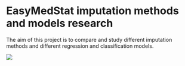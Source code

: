# EasyMedStat imputation methods and models research
The aim of this project is to compare and study different imputation methods and different regression and classification models.

![](https://github.com/Mougly9/CHURN-Project/blob/main/Dataframe%20visualization.png)
